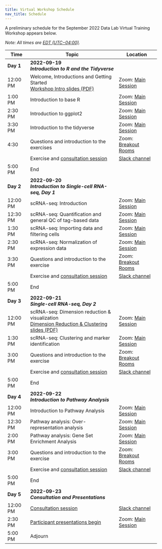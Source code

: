 ```yaml
---
title: Virtual Workshop Schedule
nav_title: Schedule
---
```


A preliminary schedule for the September 2022 Data Lab Virtual Training Workshop appears below.


*Note: All times are [EDT (UTC−04:00)](https://www.timeanddate.com/time/zones/edt).*


| Time        | Topic                             | Location |
|-------------|--------------------------------------------|----------------|
| **Day 1**   | **2022-09-19** <br> _**Introduction to R and the Tidyverse**_                 |
| 12:00 PM    | Welcome, Introductions and Getting Started <br> [Workshop Intro slides (PDF)](../slides/2022-09-19_CCDL-Workshop-Intro.pdf) | Zoom: [Main Session](../virtual-setup/zoom-procedures.md#joining-a-zoom-call) |
 1:00 PM     | Introduction to base R | Zoom: [Main Session](../virtual-setup/zoom-procedures.md#joining-a-zoom-call)|
| 2:30 PM     | Introduction to ggplot2 | Zoom: [Main Session](../virtual-setup/zoom-procedures.md#joining-a-zoom-call) |
| 3:30 PM     | Introduction to the tidyverse | Zoom: [Main Session](../virtual-setup/zoom-procedures.md#joining-a-zoom-call) |
| 4:30        | Questions and introduction to the exercises | Zoom: [Breakout Rooms](../virtual-setup/zoom-procedures.md#using-zoom-breakout-rooms) |
|             | Exercise and [consultation session](workshop-structure.md#consultation-sessions) | [Slack channel](../virtual-setup/slack-procedures.md#general-use) |
| 5:00  PM    | End             |
| **Day 2**   | **2022-09-20**  <br> _**Introduction to Single-cell RNA-seq, Day 1**_ |
| 12:00 PM    | scRNA-seq: Introduction <br> | Zoom: [Main Session](../virtual-setup/zoom-procedures.md#joining-a-zoom-call) |
| 12:30 PM    | scRNA-seq:  Quantification and general QC of tag-based data | Zoom: [Main Session](../virtual-setup/zoom-procedures.md#joining-a-zoom-call)|
| 1:30 PM     | scRNA-seq: Importing data and filtering cells | Zoom: [Main Session](../virtual-setup/zoom-procedures.md#joining-a-zoom-call) |
| 2:30 PM     | scRNA-seq: Normalization of expression data| Zoom: [Main Session](../virtual-setup/zoom-procedures.md#joining-a-zoom-call) |
| 3:30 PM     | Questions and introduction to the exercise | Zoom: [Breakout Rooms](../virtual-setup/zoom-procedures.md#using-zoom-breakout-rooms) |
|             | Exercise and [consultation session](workshop-structure.md#consultation-sessions) | [Slack channel](../virtual-setup/slack-procedures.md#general-use) |
| 5:00  PM    | End             |
| **Day 3**   | **2022-09-21**  <br> _**Single-cell RNA-seq, Day 2**_ |
| 12:00 PM    | scRNA-seq:  Dimension reduction & visualization <br> [Dimension Reduction & Clustering slides (PDF)](../slides/2022-09-21_Dimension-Reduction-Clustering.pdf)| Zoom: [Main Session](../virtual-setup/zoom-procedures.md#joining-a-zoom-call)|
| 1:30 PM     | scRNA-seq: Clustering and marker identification | Zoom: [Main Session](../virtual-setup/zoom-procedures.md#joining-a-zoom-call) |
| 3:00 PM     | Questions and introduction to the exercise | Zoom: [Breakout Rooms](../virtual-setup/zoom-procedures.md#using-zoom-breakout-rooms) |
|             | Exercise and [consultation session](workshop-structure.md#consultation-sessions) | [Slack channel](../virtual-setup/slack-procedures.md#general-use) |
| 5:00  PM    | End             |
| **Day 4**   | **2022-09-22**  <br> _**Introduction to Pathway Analysis**_ | |
| 12:00 PM    | Introduction to Pathway Analysis |  Zoom: [Main Session](../virtual-setup/zoom-procedures.md#joining-a-zoom-call) |
| 12:30 PM    | Pathway analysis: Over-representation analysis | Zoom: [Main Session](../virtual-setup/zoom-procedures.md#joining-a-zoom-call) |
| 2:00 PM     | Pathway analysis: Gene Set Enrichment Analysis | Zoom: [Main Session](../virtual-setup/zoom-procedures.md#joining-a-zoom-call) |
| 3:00 PM     | Questions and introduction to the exercise | Zoom: [Breakout Rooms](../virtual-setup/zoom-procedures.md#using-zoom-breakout-rooms) |
|             | Exercise and [consultation session](workshop-structure.md#consultation-sessions) | [Slack channel](../virtual-setup/slack-procedures.md#general-use)|
| 5:00 PM     | End ||
| **Day 5**   | **2022-09-23**  <br> _**Consultation and Presentations**_ |
| 12:00 PM    | [Consultation session](workshop-structure.md#consultation-sessions)  | [Slack channel](../virtual-setup/slack-procedures.md#general-use) |
| 2:30 PM     | [Participant presentations begin](workshop-structure.md#presentations) | Zoom: [Main Session](../virtual-setup/zoom-procedures.md#joining-a-zoom-call) |
| 5:00 PM     | Adjourn   |

